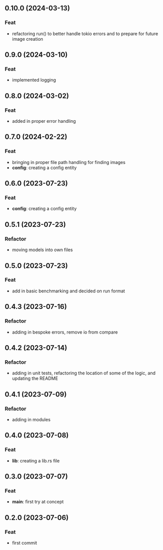 ## 0.10.0 (2024-03-13)

### Feat

- refactoring run() to better handle tokio errors and to prepare for future image creation

## 0.9.0 (2024-03-10)

### Feat

- implemented logging

## 0.8.0 (2024-03-02)

### Feat

- added in proper error handling

## 0.7.0 (2024-02-22)

### Feat

- bringing in proper file path handling for finding images
- **config**: creating a config entity

## 0.6.0 (2023-07-23)

### Feat

- **config**: creating a config entity

## 0.5.1 (2023-07-23)

### Refactor

- moving models into own files

## 0.5.0 (2023-07-23)

### Feat

- add in basic benchmarking and decided on run format

## 0.4.3 (2023-07-16)

### Refactor

- adding in bespoke errors, remove io from compare

## 0.4.2 (2023-07-14)

### Refactor

- adding in unit tests, refactoring the location of some of the logic, and updating the README

## 0.4.1 (2023-07-09)

### Refactor

- adding in modules

## 0.4.0 (2023-07-08)

### Feat

- **lib**: creating a lib.rs file

## 0.3.0 (2023-07-07)

### Feat

- **main**: first try at concept

## 0.2.0 (2023-07-06)

### Feat

- first commit

